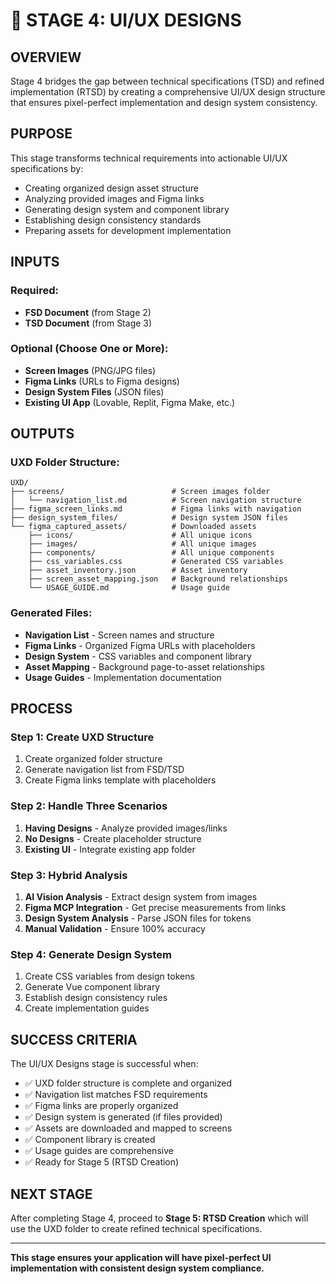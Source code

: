 # 🎨 STAGE 4: UI/UX DESIGNS

## **OVERVIEW**

Stage 4 bridges the gap between technical specifications (TSD) and refined implementation (RTSD) by creating a comprehensive UI/UX design structure that ensures pixel-perfect implementation and design system consistency.

## **PURPOSE**

This stage transforms technical requirements into actionable UI/UX specifications by:
- Creating organized design asset structure
- Analyzing provided images and Figma links
- Generating design system and component library
- Establishing design consistency standards
- Preparing assets for development implementation

## **INPUTS**

### **Required:**
- **FSD Document** (from Stage 2)
- **TSD Document** (from Stage 3)

### **Optional (Choose One or More):**
- **Screen Images** (PNG/JPG files)
- **Figma Links** (URLs to Figma designs)
- **Design System Files** (JSON files)
- **Existing UI App** (Lovable, Replit, Figma Make, etc.)

## **OUTPUTS**

### **UXD Folder Structure:**
```
UXD/
├── screens/                        # Screen images folder
│   └── navigation_list.md          # Screen navigation structure
├── figma_screen_links.md           # Figma links with navigation
├── design_system_files/            # Design system JSON files
└── figma_captured_assets/          # Downloaded assets
    ├── icons/                      # All unique icons
    ├── images/                     # All unique images
    ├── components/                 # All unique components
    ├── css_variables.css           # Generated CSS variables
    ├── asset_inventory.json        # Asset inventory
    ├── screen_asset_mapping.json   # Background relationships
    └── USAGE_GUIDE.md              # Usage guide
```

### **Generated Files:**
- **Navigation List** - Screen names and structure
- **Figma Links** - Organized Figma URLs with placeholders
- **Design System** - CSS variables and component library
- **Asset Mapping** - Background page-to-asset relationships
- **Usage Guides** - Implementation documentation

## **PROCESS**

### **Step 1: Create UXD Structure**
1. Create organized folder structure
2. Generate navigation list from FSD/TSD
3. Create Figma links template with placeholders

### **Step 2: Handle Three Scenarios**
1. **Having Designs** - Analyze provided images/links
2. **No Designs** - Create placeholder structure
3. **Existing UI** - Integrate existing app folder

### **Step 3: Hybrid Analysis**
1. **AI Vision Analysis** - Extract design system from images
2. **Figma MCP Integration** - Get precise measurements from links
3. **Design System Analysis** - Parse JSON files for tokens
4. **Manual Validation** - Ensure 100% accuracy

### **Step 4: Generate Design System**
1. Create CSS variables from design tokens
2. Generate Vue component library
3. Establish design consistency rules
4. Create implementation guides

## **SUCCESS CRITERIA**

The UI/UX Designs stage is successful when:
- ✅ UXD folder structure is complete and organized
- ✅ Navigation list matches FSD requirements
- ✅ Figma links are properly organized
- ✅ Design system is generated (if files provided)
- ✅ Assets are downloaded and mapped to screens
- ✅ Component library is created
- ✅ Usage guides are comprehensive
- ✅ Ready for Stage 5 (RTSD Creation)

## **NEXT STAGE**

After completing Stage 4, proceed to **Stage 5: RTSD Creation** which will use the UXD folder to create refined technical specifications.

---

**This stage ensures your application will have pixel-perfect UI implementation with consistent design system compliance.**
